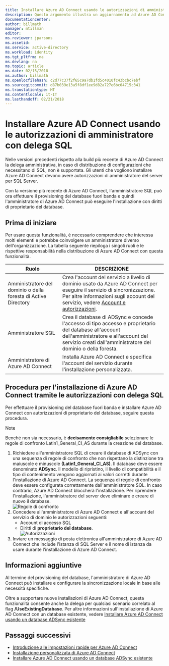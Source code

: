 ```yaml
---
title: Installare Azure AD Connect usando le autorizzazioni di amministratore con delega SQL | Microsoft Docs
description: Questo argomento illustra un aggiornamento ad Azure AD Connect che consente l'installazione con un account che ha solo autorizzazioni di proprietario del database SQL.
documentationcenter: 
author: billmath
manager: mtillman
editor: 
ms.reviewer: jparsons
ms.assetid: 
ms.service: active-directory
ms.workload: identity
ms.tgt_pltfrm: na
ms.devlang: na
ms.topic: article
ms.date: 02/15/2018
ms.author: billmath
ms.openlocfilehash: c2d77c37f2f65c9a7db1fd5c4010fc43bcbc7ebf
ms.sourcegitcommit: d87b039e13a5f8df1ee9d82a727e6bc04715c341
ms.translationtype: HT
ms.contentlocale: it-IT
ms.lasthandoff: 02/21/2018
---
```

# <a name="install-azure-ad-connect-using-sql-delegated-administrator-permissions"></a>Installare Azure AD Connect usando le autorizzazioni di amministratore con delega SQL
Nelle versioni precedenti rispetto alla build più recente di Azure AD Connect la delega amministrativa, in caso di distribuzione di configurazioni che necessitano di SQL, non è supportata.  Gli utenti che vogliono installare Azure AD Connect devono avere autorizzazioni di amministratore del server per SQL Server.

Con la versione più recente di Azure AD Connect, l'amministratore SQL può ora effettuare il provisioning del database fuori banda e quindi l'amministratore di Azure AD Connect può eseguire l'installazione con diritti di proprietario del database.

## <a name="before-you-begin"></a>Prima di iniziare
Per usare questa funzionalità, è necessario comprendere che interessa molti elementi e potrebbe coinvolgere un amministratore diverso dell'organizzazione.  La tabella seguente riepiloga i singoli ruoli e le rispettive responsabilità nella distribuzione di Azure AD Connect con questa funzionalità.

|Ruolo|DESCRIZIONE|
|-----|-----|
|Amministratore del dominio o della foresta di Active Directory|Crea l'account del servizio a livello di dominio usato da Azure AD Connect per eseguire il servizio di sincronizzazione.  Per altre informazioni sugli account del servizio, vedere [Account e autorizzazioni](active-directory-aadconnect-accounts-permissions.md).
|Amministratore SQL|Crea il database di ADSync e concede l'accesso di tipo accesso e proprietario del database all'account dell'amministratore e all'account del servizio creati dall'amministratore del dominio o della foresta.|
Amministratore di Azure AD Connect|Installa Azure AD Connect e specifica l'account del servizio durante l'installazione personalizzata.

## <a name="steps-for-installing-azure-ad-connect-using-sql-delegated-permissions"></a>Procedura per l'installazione di Azure AD Connect tramite le autorizzazioni con delega SQL
Per effettuare il provisioning del database fuori banda e installare Azure AD Connect con autorizzazioni di proprietario del database, seguire questa procedura.

>[!NOTE]
>Benché non sia necessario, è **decisamente consigliabile** selezionare le regole di confronto Latin1_General_CI_AS durante la creazione del database.


1.  Richiedere all'amministratore SQL di creare il database di ADSync con una sequenza di regole di confronto che non rispettano la distinzione tra maiuscole e minuscole **(Latin1_General_CI_AS)**.  Il database deve essere denominato **ADSync**.  Il modello di ripristino, il livello di compatibilità e il tipo di contenimento vengono aggiornati ai valori corretti durante l'installazione di Azure AD Connect.  La sequenza di regole di confronto deve essere configurata correttamente dall'amministratore SQL. In caso contrario, Azure AD Connect bloccherà l'installazione.  Per riprendere l'installazione, l'amministratore del server deve eliminare e creare di nuovo il database.</br>
![Regole di confronto](media/active-directory-aadconnect-sql-delegation/sql1.png)
2.  Concedere all'amministratore di Azure AD Connect e all'account del servizio di dominio le autorizzazioni seguenti:
    - Account di accesso SQL 
    - Diritti di **proprietario del database**.  </br>
![Autorizzazioni](media/active-directory-aadconnect-sql-delegation/sql3.png)
3.  Inviare un messaggio di posta elettronica all'amministratore di Azure AD Connect che include l'istanza di SQL Server e il nome di istanza da usare durante l'installazione di Azure AD Connect.

## <a name="additional-information"></a>Informazioni aggiuntive
Al termine del provisioning del database, l'amministratore di Azure AD Connect può installare e configurare la sincronizzazione locale in base alle necessità specifiche.  

Oltre a supportare nuove installazioni di Azure AD Connect, questa funzionalità consente anche la delega per qualsiasi scenario correlato al flag **/UseExistingDatabase**.  Per altre informazioni sull'installazione di Azure AD Connect con un database esistente, vedere [Installare Azure AD Connect usando un database ADSync esistente](active-directory-aadconnect-existing-database.md)


## <a name="next-steps"></a>Passaggi successivi
- [Introduzione alle impostazioni rapide per Azure AD Connect](active-directory-aadconnect-get-started-express.md)
- [Installazione personalizzata di Azure AD Connect](active-directory-aadconnect-get-started-custom.md)
- [Installare Azure AD Connect usando un database ADSync esistente](active-directory-aadconnect-existing-database.md)  